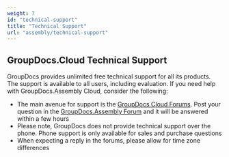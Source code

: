 ```yaml
---
weight: 7
id: "technical-support"
title: "Technical Support"
url: "assembly/technical-support"
---
```







## GroupDocs.Cloud Technical Support ##

GroupDocs provides unlimited free technical support for all its products. The support is available to all users, including evaluation.
 If you need help with GroupDocs.Assembly Cloud, consider the following:

* The main avenue for support is the [GroupDocs Cloud Forums](https://forum.groupdocs.cloud/). Post your question in the [GroupDocs.Assembly Forum](https://forum.groupdocs.cloud/c/classification) and it will be answered within a few hours
* Please note, GroupDocs does not provide technical support over the phone. Phone support is only available for sales and purchase questions
* When expecting a reply in the forums, please allow for time zone differences